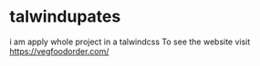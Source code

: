 # talwindupates
i  am apply whole project in a  talwindcss To see the website visit https://vegfoodorder.com/ 
